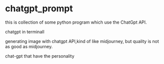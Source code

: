 # chatgpt_prompt

this is collection of some python program which use the ChatGpt API.

  chatgpt in terminall
  
  generating image with chatgpt API,kind of like midjourney, but quality is not as good as midjourney.

  chat-gpt that have the personality
